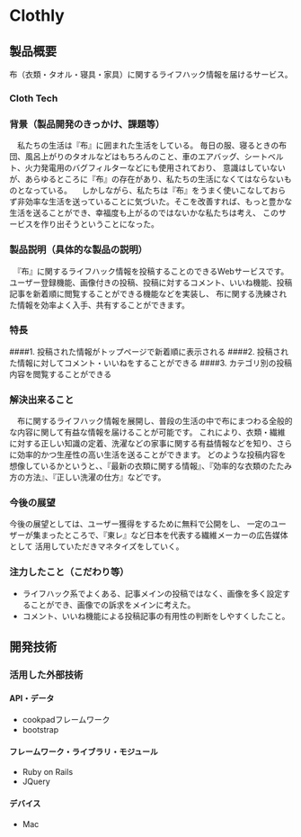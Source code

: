 # Clothly
## 製品概要
  布（衣類・タオル・寝具・家具）に関するライフハック情報を届けるサービス。

### Cloth Tech

### 背景（製品開発のきっかけ、課題等）
　私たちの生活は『布』に囲まれた生活をしている。
毎日の服、寝るときの布団、風呂上がりのタオルなどはもちろんのこと、車のエアバッグ、シートベルト、火力発電用のバグフィルターなどにも使用されており、
意識はしていないが、あらゆるところに『布』の存在があり、私たちの生活になくてはならないものとなっている。
　しかしながら、私たちは『布』をうまく使いこなしておらず非効率な生活を送っていることに気づいた。そこを改善すれば、もっと豊かな生活を送ることができ、幸福度も上がるのではないかな私たちは考え、
このサービスを作り出そうということになった。

### 製品説明（具体的な製品の説明）
　『布』に関するライフハック情報を投稿することのできるWebサービスです。
ユーザー登録機能、画像付きの投稿、投稿に対するコメント、いいね機能、投稿記事を新着順に閲覧することができる機能などを実装し、
布に関する洗練された情報を効率よく入手、共有することができます。
### 特長
####1. 投稿された情報がトップページで新着順に表示される
####2. 投稿された情報に対してコメント・いいねをすることができる
####3. カテゴリ別の投稿内容を閲覧することができる

### 解決出来ること
　布に関するライフハック情報を展開し、普段の生活の中で布にまつわる全般的な内容に関して有益な情報を届けることが可能です。
これにより、衣類・繊維に対する正しい知識の定着、洗濯などの家事に関する有益情報などを知り、さらに効率的かつ生産性の高い生活を送ることができます。
どのような投稿内容を想像しているかというと、、『最新の衣類に関する情報』、『効率的な衣類のたたみ方の方法』、『正しい洗濯の仕方』などです。

### 今後の展望
今後の展望としては、ユーザー獲得をするために無料で公開をし、
一定のユーザーが集まったところで、『東レ』など日本を代表する繊維メーカーの広告媒体として
活用していただきマネタイズをしていく。

### 注力したこと（こだわり等）
* ライフハック系でよくある、記事メインの投稿ではなく、画像を多く設定することができ、画像での訴求をメインに考えた。
* コメント、いいね機能による投稿記事の有用性の判断をしやすくしたこと。

## 開発技術
### 活用した外部技術
#### API・データ
* cookpadフレームワーク
* bootstrap

#### フレームワーク・ライブラリ・モジュール
* Ruby on Rails
* JQuery

#### デバイス
* Mac
